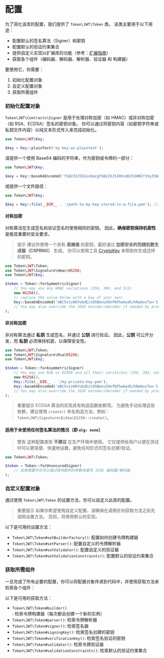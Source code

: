 # 配置

为了简化该库的配置，我们提供了 `Token\JWT\Token` 类。 该类主要用于以下用途：

* 配置默认的签名算法（Signer）和密钥
* 配置默认的验证约束集合
* 提供自定义实现以扩展库的功能（参考：[扩展指南](../guides/extending-the-library.md)）
* 获取各个组件（编码器、解码器、解析器、验证器 和 构建器）

要使用它，你需要：

1. 初始化配置对象
1. 自定义配置对象
1. 获取所需组件

### 初始化配置对象

`Token\JWT\Contracts\Signer` 是用于处理对称加密（如 HMAC）或非对称加密（如 RSA、ECDSA）签名的密钥对象。
你可以通过将密钥内容（如密钥字符串或私钥文件内容）以纯文本形式传入来完成初始化。

```php
use Token\JWT\Key;

$key = Key::plainText('my-key-as-plaintext');
```

请提供一个使用 Base64 编码的字符串，作为密钥或令牌的一部分：

```php
use Token\JWT\Key;

$key = Key::base64Encoded('YSB2ZXJ5IGxvbmcgYSB2ZXJ5IHVsdHJhIHNlY3VyZSBrZXkgZm9yIG15IGFtYXppbmcgdG9rZW5z');
```

或提供一个文件路径：

```php
use Token\JWT\Key;

$key = Key::file(__DIR__ . '/path-to-my-key-stored-in-a-file.pem'); // this reads the file and keeps its contents in memory
```

#### 对称加密

对称算法在生成签名和验证签名时使用相同的密钥。
因此，**确保密钥保持机密性** 是极其重要的安全要求。

> 提示
> 建议你使用一个具有 **高熵值** 的密钥，最好通过 **加密安全的伪随机数生成器（CSPRNG）** 生成。
> 你可以使用工具 [CryptoKey](https://github.com/AndrewCarterUK/CryptoKey) 来帮助你生成这样的密钥。

```php
use Token\JWT\Token;
use Token\JWT\Signature\Hmac\HS256;
use Token\JWT\Key;

$token = Token::forSymmetricSigner(
    // You may use any HMAC variations (256, 384, and 512)
    new HS256(),
    // replace the value below with a key of your own!
    Key::base64Encoded('mBC5v1sOKVvbdEitdSBenu59nfNfhwkedkJVNabosTw=')
    // You may also override the JOSE encoder/decoder if needed by providing extra arguments here
);
```

#### 非对称加密

非对称算法通过 **私钥** 生成签名，并通过 **公钥** 进行验证。
因此，**公钥** 可公开分发，而 **私钥** 必须保持机密，以保障安全性。

```php
use Token\JWT\Token;
use Token\JWT\Signature\Rsa\RS256;
use Token\JWT\Key;

$token = Token::forAsymmetricSigner(
    // You may use RSA or ECDSA and all their variations (256, 384, and 512)
    new RS256(),
    Key::file(__DIR__ . '/my-private-key.pem'),
    Key::base64Encoded('mBC5v1sOKVvbdEitdSBenu59nfNfhwkedkJVNabosTw=')
    // You may also override the JOSE encoder/decoder if needed by providing extra arguments here
);
```

> 重要提示
> ECDSA 算法的实现具有构造函数依赖项。
> 为避免手动处理这些依赖，建议使用 `create()` 命名构造方法，例如：`Token\JWT\Signature\Ecdsa\ES256::create()`。

#### 适用于未使用任何签名算法的情况（即 `alg: none`）

> 警告
> 这种配置类型 **不建议** 在生产环境中使用。
> 它仅提供给用户以便在测试时可以更简便、快速地设置，避免任何形式的签名创建/验证。

```php
use Token\JWT\Token;

$token = Token::forUnsecuredSigner(
    // 如有需要你也可以通过提供额外的参数来重写 JOSE 编码器/解码器
);
```

### 自定义配置对象

通过使用 `Token\JWT\Token` 的设置方法，你可以自定义此库的配置。

> 重要提示
> 如果你希望使用自定义配置，请确保在调用任何获取方法之前先调用设置方法。
> 否则，将使用默认的实现。

以下是可用的设置方法：

* `Token\JWT\Token#setBuilderFactory()`: 配置如何创建令牌构建器
* `Token\JWT\Token#setParser()`: 配置自定义的令牌解析器
* `Token\JWT\Token#setValidator()`: 配置自定义的验证器
* `Token\JWT\Token#setValidationConstraints()`: 配置默认的验证约束集合

### 获取所需组件

一旦完成了所有必要的配置，你可以将配置对象传递到代码中，并使用获取方法来检索各个组件：

以下是可用的获取方法：

* `Token\JWT\Token#builder()`: 检索令牌构建器（每次都会创建一个新的实例）
* `Token\JWT\Token#parser()`: 检索令牌解析器
* `Token\JWT\Token#signer()`: 检索签名器
* `Token\JWT\Token#signingKey()`: 检索签名创建的密钥
* `Token\JWT\Token#verificationKey()`: 检索签名验证的密钥
* `Token\JWT\Token#validator()`: 检索令牌验证器
* `Token\JWT\Token#validationConstraints()`: 检索默认的验证约束集合
